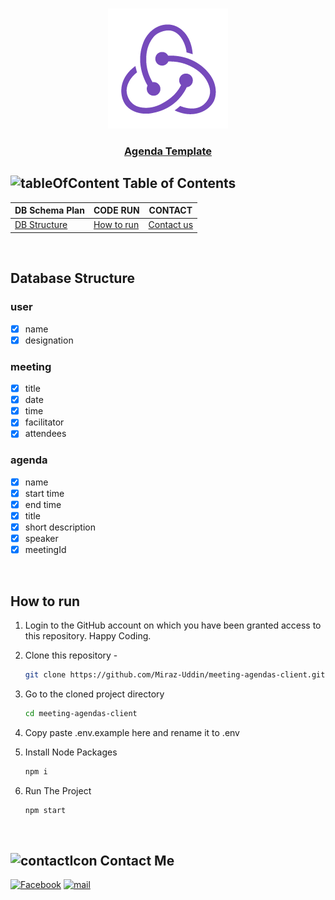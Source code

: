 <!-- PROJECT LOGO -->
<br />
 <p align="center">
    <img src="./public/logo192.png" alt="Logo"  />
    <h3 align="center "><a href="" target="_blank" >Agenda Template</a></h3>
</p>

<!-- TABLE OF CONTENTS -->

## ![tableOfContent][tableofcontent-shield] Table of Contents

| DB Schema Plan                       | CODE RUN                   | CONTACT                    |
| ------------------------------------ | -------------------------- | -------------------------- |
| [DB Structure](#-database-structure) | [How to run](#-how-to-run) | [Contact us](#-contact-us) |

<br>

<!-- Database Structure -->

## Database Structure

### user

- [x] name
- [x] designation

### meeting

- [x] title
- [x] date
- [x] time
- [x] facilitator
- [x] attendees

### agenda

- [x] name
- [x] start time
- [x] end time
- [x] title
- [x] short description
- [x] speaker
- [x] meetingId

<br>

<!-- HOW TO RUN -->

## How to run

1. Login to the GitHub account on which you have been granted access to this repository. Happy Coding.

2. Clone this repository -
   ```sh
   git clone https://github.com/Miraz-Uddin/meeting-agendas-client.git
   ```
3. Go to the cloned project directory
   ```sh
   cd meeting-agendas-client
   ```
4. Copy paste .env.example here and rename it to .env
5. Install Node Packages
   ```sh
   npm i
   ```
6. Run The Project
   ```sh
   npm start
   ```

<br>

<!-- CONTACT  -->

## ![contactIcon][contacticon-shield] Contact Me

[![Facebook][facebook-shield]][facebook-url]
[![mail][mail-shield]][mail-url]

<!-- MARKDOWN LINKS & IMAGES -->

[facebook-shield]: https://img.shields.io/badge/-Facebook-black.svg?style=flat-square&logo=facebook&color=555&logoColor=white
[facebook-url]: https://www.facebook.com/profile.php?id=100083946927748
[thumbnail-shield]: https://i.ibb.co/d6hxnvd/Screenshot-50.png
[mail-shield]: https://img.shields.io/badge/%F0%9F%93%A7%20Email-mirazuddin0623%40gmail.com-blueviolet
[mail-url]: mailto:mirazuddin0623@gmail.com
[tableofcontent-shield]: https://img.icons8.com/external-flatart-icons-flat-flatarticons/28/undefined/external-direction-business-and-teamwork-flatart-icons-flat-flatarticons.png
[contacticon-shield]: https://img.icons8.com/external-flaticons-lineal-color-flat-icons/28/undefined/external-support-communication-media-flaticons-lineal-color-flat-icons.png
